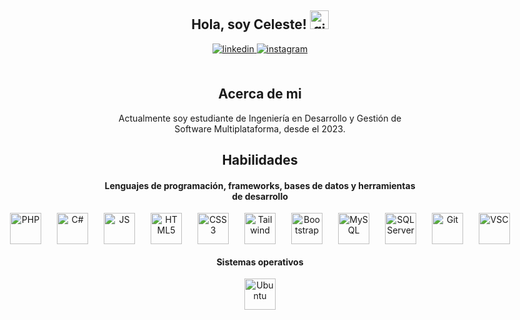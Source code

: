 <div style="text-align: center;">
  <h2> Hola, soy Celeste! 
    <img src="https://github.com/abdoachhoubi/abdoachhoubi/blob/main/gifs/Hi.gif" width="30" alt="gif de saludo">
  </h2>
  
  <a href="https://www.linkedin.com/in/celeste-gonzalez-cruz-06d122004" target="_blank">
    <img src="https://img.shields.io/badge/linkedin-%2300acee.svg?color=405DE6&style=for-the-badge&logo=linkedin&logoColor=white" alt="linkedin" style="margin-bottom: 5px;" />
  </a>
  
  <a href="https://www.instagram.com/celeste_cruzzg/" target="_blank">
    <img src="https://img.shields.io/badge/instagram-%23ff5851db.svg?color=C13584&style=for-the-badge&logo=instagram&logoColor=white" alt="instagram" style="margin-bottom: 5px;" />
  </a>
  
  <br />
  <br />
  <h2>Acerca de mi</h2>
  Actualmente soy estudiante de Ingeniería en Desarrollo y Gestión de Software Multiplataforma, desde el 2023.
  <br />

  <h2> Habilidades </h2>
  <h4> Lenguajes de programación, frameworks, bases de datos y herramientas de desarrollo </h4>
  
  <div style="display: flex; justify-content: center; align-items: center; gap: 25px;">
    <img width='50px' src='https://upload.wikimedia.org/wikipedia/commons/2/27/PHP-logo.svg' alt="PHP">
    <img width='50px' src='https://upload.wikimedia.org/wikipedia/commons/b/bd/Logo_C_sharp.svg' alt="C#">
    <img width='50px' src='https://upload.wikimedia.org/wikipedia/commons/6/6a/JavaScript-logo.png' alt="JS">
    <img width='50px' height='50px' src='https://upload.wikimedia.org/wikipedia/commons/6/61/HTML5_logo_and_wordmark.svg' alt="HTML5">
    <img width='50px' height='50px' src='https://upload.wikimedia.org/wikipedia/commons/d/d5/CSS3_logo_and_wordmark.svg' alt="CSS3">
    <img width='50px' height='50px' src='https://upload.wikimedia.org/wikipedia/commons/d/d5/Tailwind_CSS_Logo.svg' alt="Tailwind">
    <img width='50px' src='https://upload.wikimedia.org/wikipedia/commons/b/b2/Bootstrap_logo.svg' alt="Bootstrap">
    <img width='50px' src='https://brandslogos.com/wp-content/uploads/images/large/mysql-logo-1.png' alt="MySQL">
    <img width='50px' src='https://www.svgrepo.com/show/303229/microsoft-sql-server-logo.svg' alt="SQL Server">
    <img width='50px' src='https://upload.wikimedia.org/wikipedia/commons/3/3f/Git_icon.svg' alt="Git">
    <img width='50px' src='https://upload.wikimedia.org/wikipedia/commons/9/9a/Visual_Studio_Code_1.35_icon.svg' alt="VSC">
  </div>

  <h4> Sistemas operativos </h4>
  <div style="display: flex; justify-content: center; gap: 10px;">
    <img width='50px' src='https://cdn.worldvectorlogo.com/logos/ubuntu-4.svg' alt="Ubuntu">
  </div>
</div>
